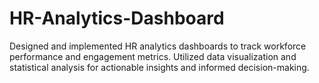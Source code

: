 # HR-Analytics-Dashboard
Designed and implemented HR analytics dashboards to track workforce performance and engagement metrics. Utilized data visualization and statistical analysis for actionable insights and informed decision-making.
